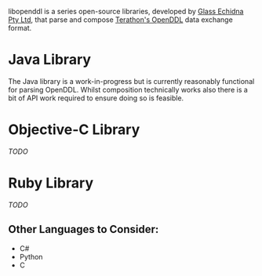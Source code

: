 libopenddl is a series open-source libraries, developed by [Glass Echidna Pty Ltd](http://glassechidna.com.au), that parse and compose [Terathon's OpenDDL](http://www.openddl.org) data exchange format.

Java Library
=====
The Java library is a work-in-progress but is currently reasonably functional for parsing OpenDDL. Whilst composition technically works also there is a bit of API work required to ensure doing so is feasible.

Objective-C Library
=====
_TODO_

Ruby Library
=====
_TODO_


Other Languages to Consider:
-----

  * C#
  * Python
  * C

